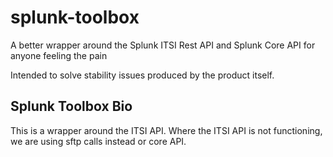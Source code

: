 # splunk-toolbox
A better wrapper around the Splunk ITSI Rest API and Splunk Core API for anyone feeling the pain


Intended to solve stability issues produced by the product itself.


## Splunk Toolbox Bio

This is a wrapper around the ITSI API. Where the ITSI API is not 
functioning, we are using sftp calls instead or core API.
